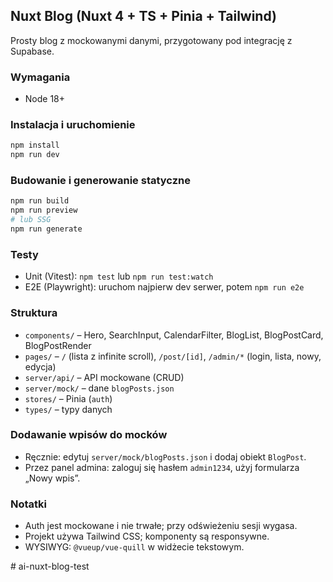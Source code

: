 ## Nuxt Blog (Nuxt 4 + TS + Pinia + Tailwind)

Prosty blog z mockowanymi danymi, przygotowany pod integrację z Supabase.

### Wymagania
- Node 18+

### Instalacja i uruchomienie
```bash
npm install
npm run dev
```

### Budowanie i generowanie statyczne
```bash
npm run build
npm run preview
# lub SSG
npm run generate
```

### Testy
- Unit (Vitest): `npm test` lub `npm run test:watch`
- E2E (Playwright): uruchom najpierw dev serwer, potem `npm run e2e`

### Struktura
- `components/` – Hero, SearchInput, CalendarFilter, BlogList, BlogPostCard, BlogPostRender
- `pages/` – `/` (lista z infinite scroll), `/post/[id]`, `/admin/*` (login, lista, nowy, edycja)
- `server/api/` – API mockowane (CRUD)
- `server/mock/` – dane `blogPosts.json`
- `stores/` – Pinia (`auth`)
- `types/` – typy danych

### Dodawanie wpisów do mocków
- Ręcznie: edytuj `server/mock/blogPosts.json` i dodaj obiekt `BlogPost`.
- Przez panel admina: zaloguj się hasłem `admin1234`, użyj formularza „Nowy wpis”.

### Notatki
- Auth jest mockowane i nie trwałe; przy odświeżeniu sesji wygasa.
- Projekt używa Tailwind CSS; komponenty są responsywne.
- WYSIWYG: `@vueup/vue-quill` w widżecie tekstowym.


#   a i - n u x t - b l o g - t e s t  
 